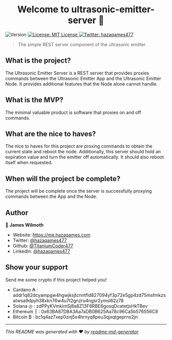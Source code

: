 <h1 align="center">Welcome to ultrasonic-emitter-server 👋</h1>
<p>
  <img alt="Version" src="https://img.shields.io/badge/version-0.1-blue.svg?cacheSeconds=2592000" />
  <a href="#" target="_blank">
    <img alt="License: MIT License" src="https://img.shields.io/badge/License-MIT License-yellow.svg" />
  </a>
  <a href="https://twitter.com/hazaqames477" target="_blank">
    <img alt="Twitter: hazaqames477" src="https://img.shields.io/twitter/follow/hazaqames477.svg?style=social" />
  </a>
</p>

> The simple REST server component of the ultrasonic emitter

## What is the project?

The Ultrasonic Emitter Server is a REST server that provides proxies commands between the Ultrasonic Emitter App and the Ultrasonic Emitter Node. It provides additional features that the Node alone cannot handle.

## What is the MVP?

The minimal valuable product is software that proxies on and off commands.

## What are the nice to haves?

The nice to haves for this project are proxing commands to obtain the current state and reboot the node. Additionally, this server should hold an expiration value and turn the emitter off automatically. It should also reboot itself when requested.

## When will the project be complete?

The project will be complete once the server is successfully proxying commands between the App and the Node.

## Author

👤 **James Wilmoth**

* Website: https://me.hazaqames.com
* Twitter: [@hazaqames477](https://twitter.com/hazaqames477)
* Github: [@TitaniumCoder477](https://github.com/TitaniumCoder477)
* LinkedIn: [@hazaqames477](https://linkedin.com/in/hazaqames477)

## Show your support

Send me some crypto if this project helped you!

* Cardano ₳  : addr1q82dcyampgw4hgwjksjtcnntfld827094yf3p72e5gp4zd75msfmkzsatwsa9dpyh38xkn76w4u7t2gnzru4ngsr2ymsl62z78
* Solana ◎   : zdPPyKVmkimSj8a8Z13F8RBE6gosqDcatetjsHkTBev
* Ethereum Ξ : 0x63BA87D8A3Aa7aDB0B625Aa78c96Ca5b576556C8
* Bitcoin ₿  : bc1q4az7xep0znj5x4hrnyq8peu3qjxqtgeprns2jn

***
_This README was generated with ❤️ by [readme-md-generator](https://github.com/kefranabg/readme-md-generator)_
